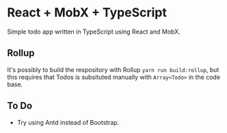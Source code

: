 # React + MobX + TypeScript

Simple todo app written in TypeScript using React and MobX.

## Rollup

It's possibly to build the respository with Rollup `yarn run build:rollup`, but this requires that Todos is subsituted manually with `Array<Todo>` in the code base.

## To Do

* Try using Antd instead of Bootstrap.
